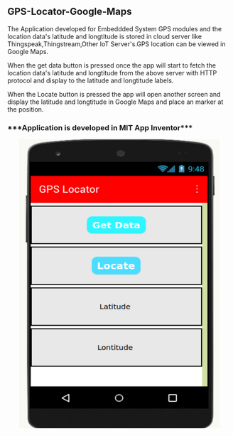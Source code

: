 <h2> <b> GPS-Locator-Google-Maps </b></h2>

The Application developed for Embeddded System GPS modules and the location data's latitude and longtitude is stored in cloud server like Thingspeak,Thingstream,Other IoT Server's.GPS location can be viewed in Google Maps.

When the get data button is pressed once the app will start to fetch the location data's latitude and longtitude from the above server with HTTP protocol and display to the latitude and longtitude labels.

When the Locate button is pressed the app will open another screen and display the latitude and longtitude in Google Maps and place an marker at the position.

<h3>***Application is developed in MIT App Inventor***</h3>

<p align="center">
  <img width="450" height="650" src="https://raw.githubusercontent.com/Prabhuelectro/GPS-Locator-Google-Maps-/master/image/application.png">
</p>
